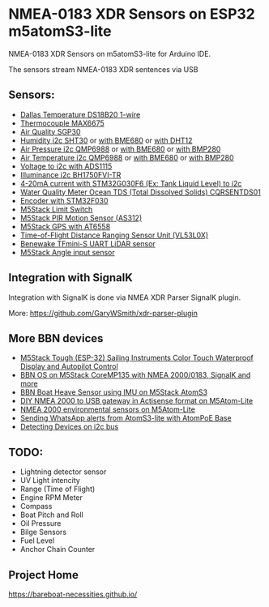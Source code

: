 # NMEA-0183 XDR Sensors on ESP32 m5atomS3-lite

NMEA-0183 XDR Sensors on m5atomS3-lite for Arduino IDE.

The sensors stream NMEA-0183 XDR sentences via USB

## Sensors:

- [Dallas Temperature DS18B20  1-wire](https://github.com/bareboat-necessities/bbn-m5atomS3-lite/tree/main/bbn_m5atomS3_lite_DS18B20)
- [Thermocouple MAX6675](https://github.com/bareboat-necessities/bbn-m5atomS3-lite/tree/main/bbn_m5atomS3_lite_thermo_MAX6675)
- [Air Quality SGP30](https://github.com/bareboat-necessities/bbn-m5atomS3-lite/tree/main/bbn_m5atomS3_lite_TVOC_SGP30)
- [Humidity i2c SHT30](https://github.com/bareboat-necessities/bbn-m5atomS3-lite/tree/main/bbn_m5atomS3_lite_env3) or [with BME680](https://github.com/bareboat-necessities/bbn-m5atomS3-lite/tree/main/bbn_m5atomS3_lite_WOX_BME680) or [with DHT12](https://github.com/bareboat-necessities/bbn-m5atomS3-lite/tree/main/bbn_m5atomS3_lite_env)
- [Air Pressure i2c QMP6988](https://github.com/bareboat-necessities/bbn-m5atomS3-lite/tree/main/bbn_m5atomS3_lite_env3) or [with BME680](https://github.com/bareboat-necessities/bbn-m5atomS3-lite/tree/main/bbn_m5atomS3_lite_WOX_BME680) or [with BMP280](https://github.com/bareboat-necessities/bbn-m5atomS3-lite/tree/main/bbn_m5atomS3_lite_env)
- [Air Temperature i2c QMP6988](https://github.com/bareboat-necessities/bbn-m5atomS3-lite/tree/main/bbn_m5atomS3_lite_env3) or [with BME680](https://github.com/bareboat-necessities/bbn-m5atomS3-lite/tree/main/bbn_m5atomS3_lite_WOX_BME680) or [with BMP280](https://github.com/bareboat-necessities/bbn-m5atomS3-lite/tree/main/bbn_m5atomS3_lite_env)
- [Voltage to i2c with ADS1115](https://github.com/bareboat-necessities/bbn-m5atomS3-lite/tree/main/bbn_m5atomS3_lite_voltmeter)
- [Illuminance i2c BH1750FVI-TR](https://github.com/bareboat-necessities/bbn-m5atomS3-lite/tree/main/bbn_m5atomS3_lite_dlight)
- [4-20mA current with STM32G030F6 (Ex: Tank Liquid Level) to i2c](https://github.com/bareboat-necessities/bbn-m5atomS3-lite/tree/main/bbn_m5atomS3_lite_ain_4_20ma)
- [Water Quality Meter Ocean TDS (Total Dissolved Solids) CQRSENTDS01](https://github.com/bareboat-necessities/bbn-m5atomS3-lite/tree/main/bbn_m5atomS3_lite_TDS_CQRSENTDS01)
- [Encoder with STM32F030](https://github.com/bareboat-necessities/bbn-m5atomS3-lite/tree/main/bbn_m5atomS3_lite_encoder_unit)
- [M5Stack Limit Switch](https://github.com/bareboat-necessities/bbn-m5atomS3-lite/tree/main/bbn_m5atomS3_lite_limit_switch)
- [M5Stack PIR Motion Sensor (AS312)](https://github.com/bareboat-necessities/bbn-m5atomS3-lite/tree/main/bbn_m5atomS3_lite_PIR_motion)
- [M5Stack GPS with AT6558](https://github.com/bareboat-necessities/bbn-m5atomS3-lite/tree/main/bbn_m5atomS3_lite_GPS_AT6558)
- [Time-of-Flight Distance Ranging Sensor Unit (VL53L0X)](https://github.com/bareboat-necessities/bbn-m5atomS3-lite/tree/main/bbn_m5atomS3_lite_VL53L0X_range)
- [Benewake TFmini-S UART LiDAR sensor](https://github.com/bareboat-necessities/bbn-m5atomS3-lite/tree/main/bbn_m5atomS3_lite_TFminiS_range_lidar)
- [M5Stack Angle input sensor](https://github.com/bareboat-necessities/bbn-m5atomS3-lite/tree/main/bbn_m5atomS3_lite_angle_unit)

## Integration with SignalK

Integration with SignalK is done via NMEA XDR Parser SignalK plugin. 

More: https://github.com/GaryWSmith/xdr-parser-plugin

## More BBN devices

- [M5Stack Tough (ESP-32) Sailing Instruments Color Touch Waterproof Display and Autopilot Control](https://github.com/bareboat-necessities/bbn-m5stack-tough)
- [BBN OS on M5Stack CoreMP135 with NMEA 2000/0183, SignalK and more](https://github.com/bareboat-necessities/lysmarine_gen/tree/coremp135_bookworm)
- [BBN Boat Heave Sensor using IMU on M5Stack AtomS3](https://github.com/bareboat-necessities/bbn-wave-period-esp32)
- [DIY NMEA 2000 to USB gateway in Actisense format on M5Atom-Lite](https://github.com/bareboat-necessities/bbn-nmea200-m5atom/tree/main/bbn-nmea2000-usb-gw-m5atom)
- [NMEA 2000 environmental sensors on M5Atom-Lite](https://github.com/bareboat-necessities/bbn-nmea200-m5atom/tree/main/bbn-nmea2000-env-m5atom)
- [Sending WhatsApp alerts from AtomS3-lite with AtomPoE Base](https://github.com/bareboat-necessities/bbn-m5atomS3-lite/tree/main/bbn_m5atomS3_lite_whatsapp)
- [Detecting Devices on i2c bus](https://github.com/bareboat-necessities/bbn-m5atomS3-lite/tree/main/bbn_m5atomS3_lite_i2c_detect)

## TODO:

- Lightning detector sensor
- UV Light intencity
- Range (Time of Flight)
- Engine RPM Meter
- Compass
- Boat Pitch and Roll
- Oil Pressure
- Bilge Sensors
- Fuel Level
- Anchor Chain Counter


## Project Home

https://bareboat-necessities.github.io/
